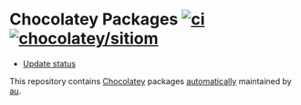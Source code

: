 # Chocolatey Packages [![ci](https://github.com/sitiom/chocolatey-packages/actions/workflows/ci.yml/badge.svg)](https://github.com/sitiom/chocolatey-packages/actions/workflows/ci.yml) [![chocolatey/sitiom](https://img.shields.io/badge/chocolatey-sitiom-blue)](https://chocolatey.org/profiles/sitiom)

- [Update status](https://gist.github.com/sitiom/b03afd2cc105a41fb762ff9f84e76d3a)

This repository contains [Chocolatey](http://chocolatey.org) packages [automatically](https://chocolatey.org/docs/automatic-packages) maintained by [au](https://github.com/majkinetor/au).
